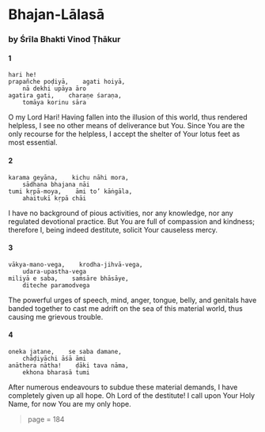 # Bhajan-Lālasā

### by Śrīla Bhakti Vinod Ṭhākur

#### 1

    hari he!
    prapañche poḍiyā,    agati hoiyā,
        nā dekhi upāya āro
    agatira gati,    charaṇe śaraṇa,
        tomāya korinu sāra

O my Lord Hari! Having fallen into the illusion of this world, thus rendered helpless, I see no other means of deliverance but You. Since You are the only recourse for the helpless, I accept the shelter of Your lotus feet as most essential.

#### 2

    karama geyāna,    kichu nāhi mora,
        sādhana bhajana nāi
    tumi kṛpā-moya,    āmi to’ kāṅgāla,
        ahaitukī kṛpā chāi

I have no background of pious activities, nor any knowledge, nor any regulated devotional practice. But You are full of compassion and kindness; therefore I, being indeed destitute, solicit Your causeless mercy.

#### 3

    vākya-mano-vega,    krodha-jihvā-vega,
        udara-upastha-vega
    miliyā e saba,    saṁsāre bhāsāye,
        diteche paramodvega

The powerful urges of speech, mind, anger, tongue, belly, and genitals have banded together to cast me adrift on the sea of this material world, thus causing me grievous trouble.

#### 4

    oneka jatane,    se saba damane,
        chāḍiyāchi āśā āmi
    anāthera nātha!    ḍāki tava nāma,
        ekhona bharasā tumi

After numerous endeavours to subdue these material demands, I have completely given up all hope. Oh Lord of the destitute! I call upon Your Holy Name, for now You are my only hope.


> page = 184